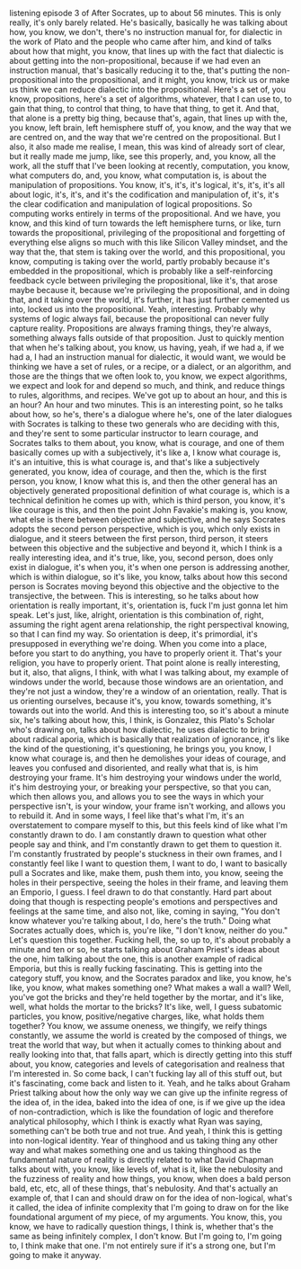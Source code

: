 listening episode 3 of After Socrates, up to about 56 minutes. This is only really,
it's only barely related. He's basically, basically he was talking about how, you know,
we don't, there's no instruction manual for, for dialectic in the work of Plato and the
people who came after him, and kind of talks about how that might, you know, that lines
up with the fact that dialectic is about getting into the non-propositional, because if we
had even an instruction manual, that's basically reducing it to the, that's putting the non-propositional
into the propositional, and it might, you know, trick us or make us think we can reduce
dialectic into the propositional. Here's a set of, you know, propositions, here's a
set of algorithms, whatever, that I can use to, to gain that thing, to control that thing,
to have that thing, to get it. And that, that alone is a pretty big thing, because that's,
again, that lines up with the, you know, left brain, left hemisphere stuff of, you know,
and the way that we are centred on, and the way that we're centred on the propositional.
But I also, it also made me realise, I mean, this was kind of already sort of clear, but
it really made me jump, like, see this properly, and, you know, all the work, all the stuff
that I've been looking at recently, computation, you know, what computers do, and, you know,
what computation is, is about the manipulation of propositions. You know, it's, it's, it's
logical, it's, it's, it's all about logic, it's, it's, and it's the codification and
manipulation of, it's, it's the clear codification and manipulation of logical propositions.
So computing works entirely in terms of the propositional. And we have, you know, and
this kind of turn towards the left hemisphere turns, or like, turn towards the propositional,
privileging of the propositional and forgetting of everything else aligns so much with this
like Silicon Valley mindset, and the way that the, that stem is taking over the world, and
this propositional, you know, computing is taking over the world, partly probably because
it's embedded in the propositional, which is probably like a self-reinforcing feedback
cycle between privileging the propositional, like it's, that arose maybe because it, because
we're privileging the propositional, and in doing that, and it taking over the world,
it's further, it has just further cemented us into, locked us into the propositional.
Yeah, interesting. Probably why systems of logic always fail, because the propositional
can never fully capture reality. Propositions are always framing things, they're always,
something always falls outside of that proposition. Just to quickly mention that when he's talking
about, you know, us having, yeah, if we had a, if we had a, I had an instruction manual
for dialectic, it would want, we would be thinking we have a set of rules, or a recipe,
or a dialect, or an algorithm, and those are the things that we often look to, you know,
we expect algorithms, we expect and look for and depend so much, and think, and reduce
things to rules, algorithms, and recipes.
We've got up to about an hour, and this is an hour? An hour and two minutes. This is
an interesting point, so he talks about how, so he's, there's a dialogue where he's, one
of the later dialogues with Socrates is talking to these two generals who are deciding with
this, and they're sent to some particular instructor to learn courage, and Socrates
talks to them about, you know, what is courage, and one of them basically comes up with a
subjectively, it's like a, I know what courage is, it's an intuitive, this is what courage
is, and that's like a subjectively generated, you know, idea of courage, and then the, which
is the first person, you know, I know what this is, and then the other general has an
objectively generated propositional definition of what courage is, which is a technical definition
he comes up with, which is third person, you know, it's like courage is this, and then
the point John Favakie's making is, you know, what else is there between objective and subjective,
and he says Socrates adopts the second person perspective, which is you, which only exists
in dialogue, and it steers between the first person, third person, it steers between this
objective and the subjective and beyond it, which I think is a really interesting idea,
and it's true, like, you, second person, does only exist in dialogue, it's when you, it's
when one person is addressing another, which is within dialogue, so it's like, you know,
talks about how this second person is Socrates moving beyond this objective and the objective
to the transjective, the between. This is interesting, so he talks about how orientation
is really important, it's, orientation is, fuck I'm just gonna let him speak.
Let's just, like, alright, orientation is this combination of, right, assuming the right
agent arena relationship, the right perspectival knowing, so that I can find my way. So orientation
is deep, it's primordial, it's presupposed in everything we're doing. When you come
into a place, before you start to do anything, you have to properly orient it. That's your
religion, you have to properly orient. That point alone is really interesting, but it,
also, that aligns, I think, with what I was talking about, my example of windows under
the world, because those windows are an orientation, and they're not just a window, they're a
window of an orientation, really. That is us orienting ourselves, because it's, you
know, towards something, it's towards out into the world.
And this is interesting too, so it's about a minute six, he's talking about how, this,
I think, is Gonzalez, this Plato's Scholar who's drawing on, talks about how dialectic,
he uses dialectic to bring about radical aporia, which is basically that realization
of ignorance, it's like the kind of the questioning, it's questioning, he brings you, you know,
I know what courage is, and then he demolishes your ideas of courage, and leaves you confused
and disoriented, and really what that is, is him destroying your frame.
It's him destroying your windows under the world, it's him destroying your, or breaking
your perspective, so that you can, which then allows you, and allows you to see the ways
in which your perspective isn't, is your window, your frame isn't working, and allows you to
rebuild it. And in some ways, I feel like that's what I'm,
it's an overstatement to compare myself to this, but this feels kind of like what I'm
constantly drawn to do. I am constantly drawn to question what other
people say and think, and I'm constantly drawn to get them to question it.
I'm constantly frustrated by people's stuckness in their own frames, and I constantly feel
like I want to question them, I want to do, I want to basically pull a Socrates and like,
make them, push them into, you know, seeing the holes in their perspective, seeing the
holes in their frame, and leaving them an Emporio, I guess.
I feel drawn to do that constantly. Hard part about doing that though is respecting
people's emotions and perspectives and feelings at the same time, and also not, like, coming
in saying, "You don't know whatever you're talking about, I do, here's the truth."
Doing what Socrates actually does, which is, you're like, "I don't know, neither do you."
Let's question this together. Fucking hell, the, so up to, it's about probably
a minute and ten or so, he starts talking about Graham Priest's ideas about the one,
him talking about the one, this is another example of radical Emporia, but this is really
fucking fascinating. This is getting into the category stuff, you know, and the Socrates
paradox and like, you know, he's like, you know, what makes something one? What makes
a wall a wall? Well, you've got the bricks and they're held together by the mortar, and
it's like, well, what holds the mortar to the bricks? It's like, well, I guess subatomic
particles, you know, positive/negative charges, like, what holds them together?
You know, we assume oneness, we thingify, we reify things constantly, we assume the
world is created by the composed of things, we treat the world that way, but when it actually
comes to thinking about and really looking into that, that falls apart, which is directly
getting into this stuff about, you know, categories and levels of categorisation and realness
that I'm interested in. So come back, I can't fucking lay all of this stuff out, but it's
fascinating, come back and listen to it. Yeah, and he talks about Graham Priest talking
about how the only way we can give up the infinite regress of the idea of, in the idea,
baked into the idea of one, is if we give up the idea of non-contradiction, which is like
the foundation of logic and therefore analytical philosophy, which I think is exactly what
Ryan was saying, something can't be both true and not true. And yeah, I think this is getting
into non-logical identity. Year of thinghood and us taking thing any
other way and what makes something one and us taking thinghood as the fundamental nature
of reality is directly related to what David Chapman talks about with, you know, like levels
of, what is it, like the nebulosity and the fuzziness of reality and how things, you know,
when does a bald person bald, etc, etc, all of these things, that's nebulosity. And that's
actually an example of, that I can and should draw on for the idea of non-logical, what's
it called, the idea of infinite complexity that I'm going to draw on for the like foundational
argument of my piece, of my arguments. You know, this, you know, we have to radically
question things, I think is, whether that's the same as being infinitely complex, I don't
know. But I'm going to, I'm going to, I think make that one. I'm not entirely sure if it's
a strong one, but I'm going to make it anyway.
